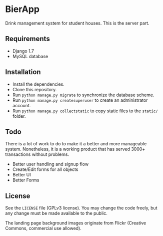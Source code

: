 # BierApp
Drink management system for student houses. This is the server part.

## Requirements
* Django 1.7
* MySQL database

## Installation
* Install the dependencies.
* Clone this repository.
* Run `python manage.py migrate` to synchronize the database scheme.
* Run `python manage.py createsuperuser` to create an administrator account.
* Run `python manage.py collectstatic` to copy static files to the `static/` folder.

## Todo
There is a lot of work to do to make it a better and more manageable system. Nonetheless, it is a working product that has served 3000+ transactions without problems.

* Better user handling and signup flow
* Create/Edit forms for all objects
* Better UI
* Better Forms

## License
See the `LICENSE` file (GPLv3 license). You may change the code freely, but any change must be made available to the public.

The landing page background images originate from Flickr (Creative Commons, commercial use allowed).